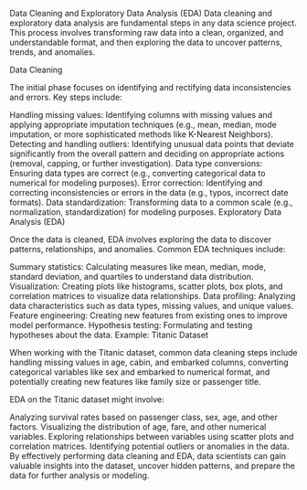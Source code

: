 Data Cleaning and Exploratory Data Analysis (EDA)
Data cleaning and exploratory data analysis are fundamental steps in any data science project. This process involves transforming raw data into a clean, organized, and understandable format, and then exploring the data to uncover patterns, trends, and anomalies.

Data Cleaning

The initial phase focuses on identifying and rectifying data inconsistencies and errors. Key steps include:

Handling missing values: Identifying columns with missing values and applying appropriate imputation techniques (e.g., mean, median, mode imputation, or more sophisticated methods like K-Nearest Neighbors).
Detecting and handling outliers: Identifying unusual data points that deviate significantly from the overall pattern and deciding on appropriate actions (removal, capping, or further investigation).
Data type conversions: Ensuring data types are correct (e.g., converting categorical data to numerical for modeling purposes).
Error correction: Identifying and correcting inconsistencies or errors in the data (e.g., typos, incorrect date formats).
Data standardization: Transforming data to a common scale (e.g., normalization, standardization) for modeling purposes.
Exploratory Data Analysis (EDA)

Once the data is cleaned, EDA involves exploring the data to discover patterns, relationships, and anomalies. Common EDA techniques include:

Summary statistics: Calculating measures like mean, median, mode, standard deviation, and quartiles to understand data distribution.
Visualization: Creating plots like histograms, scatter plots, box plots, and correlation matrices to visualize data relationships.
Data profiling: Analyzing data characteristics such as data types, missing values, and unique values.
Feature engineering: Creating new features from existing ones to improve model performance.
Hypothesis testing: Formulating and testing hypotheses about the data.
Example: Titanic Dataset

When working with the Titanic dataset, common data cleaning steps include handling missing values in age, cabin, and embarked columns, converting categorical variables like sex and embarked to numerical format, and potentially creating new features like family size or passenger title.

EDA on the Titanic dataset might involve:

Analyzing survival rates based on passenger class, sex, age, and other factors.
Visualizing the distribution of age, fare, and other numerical variables.
Exploring relationships between variables using scatter plots and correlation matrices.
Identifying potential outliers or anomalies in the data.
By effectively performing data cleaning and EDA, data scientists can gain valuable insights into the dataset, uncover hidden patterns, and prepare the data for further analysis or modeling.
